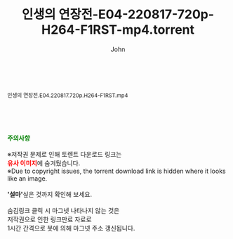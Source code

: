 ﻿---
layout: post
title:  "인생의 연장전-E04-220817-720p-H264-F1RST-mp4.torrent"
author: John
categories: [ 방송/음악 ]
tags: [  ]
image:  
description: "인생의 연장전-E04-220817-720p-H264-F1RST-mp4 torrent 정보 공유"
toc: true
toc_sticky: true
---

<br>
<div class="view-img">
<a class="view_image" href="http://torrentmobile61.com/bbs/view_image.php?fn=%2Fdata%2Ffile%2Fmusic%2F3735183265_TjJOpZX2_05702481262844206ff84827cab05c7e991717ce.jpg" target="_blank"><img alt="" class="img-tag" content="http://torrentmobile61.com/data/file/music/3735183265_TjJOpZX2_05702481262844206ff84827cab05c7e991717ce.jpg" itemprop="image" src="http://torrentmobile61.com/data/file/music/thumb-3735183265_TjJOpZX2_05702481262844206ff84827cab05c7e991717ce_835x2212.jpg"/></a></div><div class="view-content" itemprop="description">
<p><span style="font-size:12px;">인생의 연장전.E04.220817.720p.H264-F1RST.mp4</span> </p> </div>
    
<br><br><br>
<p data-ke-size="size16"><b><span style="color: green;">주의사항</span></b><br /><br />※저작권 문제로 인해 토렌트 다운로드 링크는<br /><b><span style="color: red;">유사 이미지</span></b>에 숨겨뒀습니다.<br />※Due to copyright issues, the torrent download link is hidden where it looks like an image.<br /><br /><b>'설마'</b>싶은 것까지 확인해 보세요.<br /><br />숨김링크 클릭 시 마그넷 나타나지 않는 것은<br />저작권으로 인한 링크만료 자료로<br />1시간 간격으로 봇에 의해 마그넷 주소 갱신됩니다.</p>
